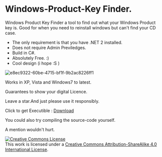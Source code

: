 # Windows-Product-Key Finder.
Windows Product Key Finder a tool to find out what your Windows Product key is. Good for when you need to reinstall windows but can't find your CD case.
- The only requirement is that you have .NET 2 installed.
- Does not require Admin Previledges. 
- Build in C#.
- Absolutely Free. :)
- Cool design (i hope :S )

![e8ec9322-60be-4715-bf1f-9b2ac8226ff1](https://user-images.githubusercontent.com/74606519/121814985-3e64d400-cc74-11eb-993b-0b1381b79dfb.jpg)


Works in XP, Vista and Windows7 to latest.

Guarantees to show your digital Licence.

Leave a star.And just please use it responsibly.


Click to get Executible : <a href="https://github.com/boss-beep/Windows-Product-Key/releases/download/2.1.4.5/Windows.Product.Key.Finder.exe">Download</a>

You could also try compiling the source-code yourself.

A mention wouldn't hurt.

<a rel="license" href="http://creativecommons.org/licenses/by-sa/4.0/"><img alt="Creative Commons License" style="border-width:0" src="https://i.creativecommons.org/l/by-sa/4.0/80x15.png" /></a><br />This work is licensed under a <a rel="license" href="http://creativecommons.org/licenses/by-sa/4.0/">Creative Commons Attribution-ShareAlike 4.0 International License</a>.
